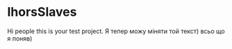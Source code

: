 IhorsSlaves
===========

Hi people this is your test project.
Я тепер можу міняти той текст) всьо що я поняв)
